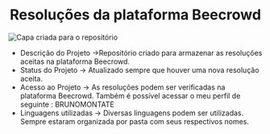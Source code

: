 <h1 align="center"> Resoluções da plataforma Beecrowd</h1>

![Capa criada para o repositório](https://user-images.githubusercontent.com/93689697/208517955-4d6a5173-fe99-41aa-9083-ecb2cac675d2.png)


* Descrição do Projeto ->Repositório criado para armazenar as resoluções aceitas na plataforma Beecrowd. 
* Status do Projeto -> Atualizado sempre que houver uma nova resolução aceita.
* Acesso ao Projeto -> As resoluções podem ser verificadas na plataforma Beecrowd. Também é possível acessar o meu perfil de seguinte : BRUNOMONTATE
* Linguagens utilizadas -> Diversas linguagens podem ser utilizadas. Sempre estaram organizada por pasta com seus respectivos nomes.


